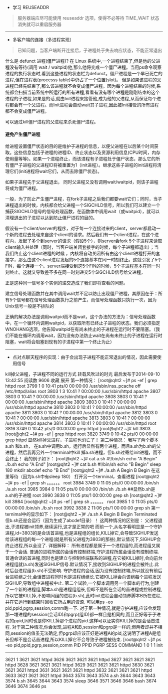 * 学习 REUSEADDR
> 服务器端应尽可能使用 reuseaddr 选项，使得不必等待 TIME_WAIT 状态消失就可以重启服务器

---
* 多客户端的连接（多进程实现）
> 已知问题，当客户端断开连接后，子进程处于失去响应状态，不能正常退出

什么是 defunct 进程(僵尸进程)?
在 Linux 系统中,一个进程结束了,但是他的父进程没有等待(调用 wait / waitpid)他,那么他将变成一个僵尸进程。当用ps命令观察进程的执行状态时,看到这些进程的状态栏为defunct。僵尸进程是一个早已死亡的进程,但在进程表(processs table)中仍占了一个位置(slot)。
但是如果该进程的父进程已经先结束了,那么该进程就不会变成僵尸进程。因为每个进程结束的时候,系统都会扫描当前系统中所运行的所有进程,看看有没有哪个进程是刚刚结束的这个进程的子进程,如果是的话,就由Init进程来接管他,成为他的父进程,从而保证每个进程都会有一个父进程。而Init进程会自动wait其子进程,因此被Init接管的所有进程都不会变成僵尸进程。

可以通过kill僵尸进程的父进程来杀死僵尸进程。


#### 避免产生僵尸进程
给进程设置僵尸状态的目的是维护子进程的信息，以便父进程在以后某个时间获取。这些信息包括子进程的进程ID、终止状态以及资源利用信息(CPU时间，内存使用量等等)。如果一个进程终止，而该进程有子进程处于僵尸状态，那么它的所有僵尸子进程的父进程ID将被重置为1（init进程）。继承这些子进程的init进程将清理它们(init进程将wait它们，从而去除僵尸状态)。

如果子进程先于父进程退出， 同时父进程又没有调用wait/waitpid，则该子进程将成为僵尸进程。

一般，为了防止产生僵尸进程，在fork子进程之后我们都要wait它们；同时，当子进程退出的时候，内核都会给父进程一个SIGCHLD信号，所以我们可以建立一个捕获SIGCHLD信号的信号处理函数，在函数体中调用wait（或waitpid），就可以清理退出的子进程以达到防止僵尸进程的目的。

假设有一个client/server的程序，对于每一个连接过来的client，server都启动一个新的进程去处理来自这个client的请求。然后我们有一个client进程，在这个进程内，发起了多个到server的请求（假设5个），则server会fork 5个子进程来读取client输入并处理（同时，当客户端关闭套接字的时候，每个子进程都退出）；当我们终止这个client进程的时候 ，内核将自动关闭所有由这个client进程打开的套接字，那么由这个client进程发起的5个连接基本在同一时刻终止。这就引发了5个FIN，每个连接一个。server端接受到这5个FIN的时候，5个子进程基本在同一时刻终止。这就又导致差不多在同一时刻递交5个SIGCHLD信号给父进程，

正是这种同一信号多个实例的递交造成了我们即将查看的问题。

建立信号处理函数并在其中调用wait并不足以防止出现僵尸进程，其原因在于：所有5个信号都在信号处理函数执行之前产生，而信号处理函数只执行一次，因为Unix信号一般是不排队的

正确的解决办法是调用waitpid而不是wait，这个办法的方法为：信号处理函数中，在一个循环内调用waitpid，以获取所有已终止子进程的状态。我们必须指定WNOHANG选项，他告知waitpid在有尚未终止的子进程在运行时不要阻塞。（我们不能在循环内调用wait，因为没有办法防止wait在尚有未终止的子进程在运行时阻塞，wait将会阻塞到现有的子进程中第一个终止为止）

---
* 点对点聊天程序的实现：由于会出现子进程不能正常退出的情况，因此需要使用信号

kill掉父进程，子进程不同的运行方式
转载风吹过的时光 最后发布于2014-09-10 13:42:55 阅读数 9606  收藏
展开
第一种情况：
[root@qht2 ~]# ps -ef | grep httpd
root 3799 1 0 10:41 pts/0 00:00:00 /usr/sbin/nss_pcache off /etc/httpd/alias
root 3803 1 3 10:41 ? 00:00:00 /usr/sbin/httpd
apache 3807 3803 0 10:41 ? 00:00:00 /usr/sbin/httpd
apache 3808 3803 0 10:41 ? 00:00:00 /usr/sbin/httpd
apache 3809 3803 0 10:41 ? 00:00:00 /usr/sbin/httpd
apache 3810 3803 0 10:41 ? 00:00:00 /usr/sbin/httpd
apache 3811 3803 0 10:41 ? 00:00:00 /usr/sbin/httpd
apache 3812 3803 0 10:41 ? 00:00:00 /usr/sbin/httpd
apache 3813 3803 0 10:41 ? 00:00:00 /usr/sbin/httpd
apache 3814 3803 0 10:41 ? 00:00:00 /usr/sbin/httpd
root 3816 3749 0 10:42 pts/0 00:00:00 grep httpd
[root@qht2 ~]# kill 3803
[root@qht2 ~]# ps -ef | grep httpd
root 3820 3749 0 10:42 pts/0 00:00:00 grep httpd
显然kill掉父进程，子进程也消亡了！
第二种情况：
我写了两个脚本a.sh 和b.sh， 在a.sh中调用b.sh，运行后显然有两个进程，而且a.sh为b.sh的父进程，然后我再另外一个terminal中kill 掉a.sh进程，但b.sh过寄给init进程，而不会终止！
我的例子如下：
[root@qht2 ~]# cat a.sh 
#!/bin/sh
echo "A Begin"
./b.sh
echo "A End"
[root@qht2 ~]# cat b.sh 
#!/bin/sh 
echo "B Begin"
sleep 180
mkdir abcdef
echo "B End"
[root@qht2 ~]# ./a.sh 
A Begin
B Begin
在这里等待（因为b.sh中有sleep 180）
打开另一个terminal，查看进程
[root@qht2 ~]# ps -ef | grep sh
。。。。。。
root 3984 3749 0 11:05 pts/0 00:00:00 /bin/sh ./a.sh
root 3985 3984 0 11:05 pts/0 00:00:00 /bin/sh ./b.sh ##显然b.sh是a.sh的子进程
root 3990 3838 0 11:05 pts/1 00:00:00 grep sh 
[root@qht2 ~]# kill 3984
[root@qht2 ~]# ps -ef | grep sh
。。。。。。
root 3985 1 0 11:05 pts/0 00:00:00 /bin/sh ./b.sh
root 3992 3838 2 11:06 pts/1 00:00:00 grep sh
第一ternimal中的显示如下：
[root@qht2 ~]# ./a.sh 
A Begin
B Begin
Terminated
但b.sh还是会运行（因为生成了abcdef目录）！
这两种情况的区别是：
父进程退出,子进程被init领养,继续运行,这才是正常的吧
而前一个,从名字看明显是一个守护进程,id=3803的是会话首进程,也是进程组的组长,KILL掉它,会导致SIGHUP发送给该进程组的每一个进程(就是所有父进程为3803的那些),默认情况下,SIGHUP会终止进程,所以全没了.
详细解释：
所有进程都是属于一个进程组的,而进程组又属于一个会话.
普通的进程所属的会话有控制终端,守护进程所属会话没有控制终端.
普通会话的首进程,同时也是建立与控制终端联系的进程,在它被KILL掉时,会向前台进程组就(a.sh)发送SIGHUP信号.默认情况下,接收到SIGHUP的进程会被终止.此时后台进程组(b.sh)不受影响.
守护进程的会话,因为没有控制终端,所以就没有前后台进程组之分,会话首进程同时也是进程组组长.它被KILL掉会向该组每个进程发送SIGHUP,导致组中进程被中止.
第二个试验,一个脚本调用另一个脚本的行为,创建了一个新的进程组,脚本a.sh是进程组组长,但却不是所在会话的首进程或控制进程,所以它被KILL掉,不影响同组的进程(b.sh),此时init进程会自动领养脚本B所在进程,并在它运行到结束时回收它所占用的资源.
可以用ps -eo pid,ppid,pgrp,session,comm跑一下.
对于第一种情况,就是守护进程,应该会发现那一堆进程的session(会话ID)和pgrp(组ID)都一样且是相同的,而且正好等于子进程的ppid,同时也是你KILL掉那个进程的pid.这样可以证实你KILL掉的是会话首进程.
对于第二种情况,你会发现,进程A和B,session和pgrp是一样的,但两者却并不相同,session的值虽无法确定,但pgrp却应该正好是进程A的pid,这说明了进程A是组长但却不是会话首进程,所以KILL掉它不会导致子进程被结束.
[root@qht2 ~]# ps -eo pid,ppid,pgrp,session,comm
  PID  PPID  PGRP  SESS COMMAND
 1     0     1      1   init
  ***

 3621     1  3621  3621 httpd
 3626  3621  3621  3621 httpd
 3627  3621  3621  3621 httpd
 3628  3621  3621  3621 httpd
 3629  3621  3621  3621 httpd
 3630  3621  3621  3621 httpd
 3631  3621  3621  3621 httpd
 3632  3621  3621  3621 httpd
 3633  3621  3621  3621 httpd
 3643  3574  3643  3574 a.sh
 3644  3643  3643  3574 b.sh
 3645  3644  3643  3574 sleep
 3646  3571  3646  3646 bash
 3674  3646  3674  3646 ps